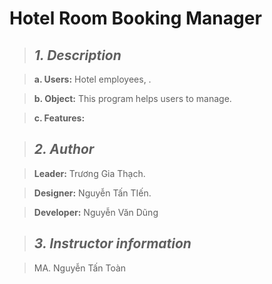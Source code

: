 # Hotel Room Booking Manager

> ## ***1. Description***

> **a. Users:** Hotel employees, .

> **b. Object:** This program helps users to manage.

> **c. Features:**

> ## ***2. Author***

> **Leader:** Trương Gia Thạch.

> **Designer:** Nguyễn Tấn TIến.

> **Developer:** Nguyễn Văn Dũng

> ## ***3. Instructor information***

> MA. Nguyễn Tấn Toàn
